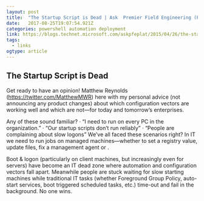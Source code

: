 ```yaml
---
layout: post 
title:  "The Startup Script is Dead | Ask  Premier Field Engineering (PFE)  Platforms" 
date:   2017-08-25T19:07:54.921Z 
categories: powershell automation deployment
link: https://blogs.technet.microsoft.com/askpfeplat/2015/04/26/the-startup-script-is-dead/ 
tags:
  - links
ogtype: article 
---
```


## The Startup Script is Dead

Get ready to have an opinion!  Matthew Reynolds (https://twitter.com/MatthewMWR) here with my personal advice (not announcing any product changes) about which configuration vectors are working well and which are not—for today and tomorrow’s enterprises.

Any of these sound familiar?
· “I need to run <insert IT task> on every PC in the organization.”
· “Our startup scripts don’t run reliably”
· “People are complaining about slow logons”
We’ve all faced these scenarios right? In IT we need to run jobs on managed machines—whether to set a registry value, update files, fix a management agent or <insert automation challenge of the week>.

Boot & logon (particularly on client machines, but increasingly even for servers) have become an IT dead zone where automation and configuration vectors fall apart. Meanwhile people are stuck waiting for slow starting machines while traditional IT tasks (whether Foreground Group Policy, auto-start services, boot triggered scheduled tasks, etc.) time-out and fail in the background. No one wins.